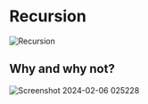 # Recursion
![Recursion](https://github.com/HelanaNady/DataStructure/assets/137416623/af000afc-993c-46b3-8824-f01a73f6a424)
## Why and why not?
![Screenshot 2024-02-06 025228](https://github.com/HelanaNady/DataStructure/assets/137416623/2a2c6245-499a-4ddd-b55f-820931ef81a8)

